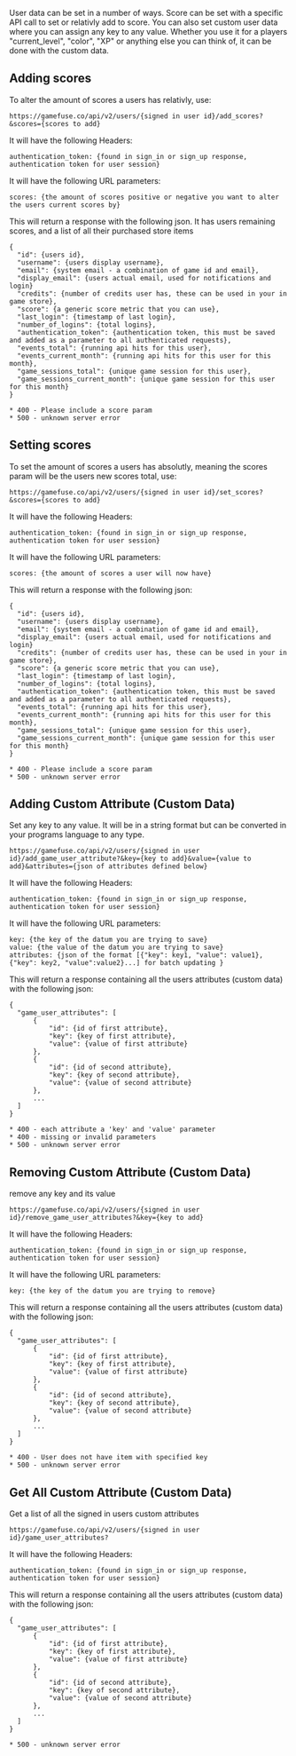 User data can be set in a number of ways. Score can be set with a specific API call to set or relativly add to score. You can also set custom user data where you can assign any key to any value. Whether you use it for a players "current_level", "color", "XP" or anything else you can think of, it can be done with the custom data.

## Adding scores

To alter the amount of scores a users has relativly, use:

```
https://gamefuse.co/api/v2/users/{signed in user id}/add_scores?&scores={scores to add}

```

It will have the following Headers:

```
authentication_token: {found in sign_in or sign_up response, authentication token for user session}

```

It will have the following URL parameters:

```
scores: {the amount of scores positive or negative you want to alter the users current scores by}

```

This will return a response with the following json. It has users remaining scores, and a list of all their purchased store items

```
{
  "id": {users id},
  "username": {users display username},
  "email": {system email - a combination of game id and email},
  "display_email": {users actual email, used for notifications and login}
  "credits": {number of credits user has, these can be used in your in game store},
  "score": {a generic score metric that you can use},
  "last_login": {timestamp of last login},
  "number_of_logins": {total logins},
  "authentication_token": {authentication token, this must be saved and added as a parameter to all authenticated requests},
  "events_total": {running api hits for this user},
  "events_current_month": {running api hits for this user for this month},
  "game_sessions_total": {unique game session for this user},
  "game_sessions_current_month": {unique game session for this user for this month}
}

```

```
* 400 - Please include a score param
* 500 - unknown server error

```

## Setting scores

To set the amount of scores a users has absolutly, meaning the scores param will be the users new scores total, use:

```
https://gamefuse.co/api/v2/users/{signed in user id}/set_scores?&scores={scores to add}

```

It will have the following Headers:

```
authentication_token: {found in sign_in or sign_up response, authentication token for user session}

```

It will have the following URL parameters:

```
scores: {the amount of scores a user will now have}

```

This will return a response with the following json:

```
{
  "id": {users id},
  "username": {users display username},
  "email": {system email - a combination of game id and email},
  "display_email": {users actual email, used for notifications and login}
  "credits": {number of credits user has, these can be used in your in game store},
  "score": {a generic score metric that you can use},
  "last_login": {timestamp of last login},
  "number_of_logins": {total logins},
  "authentication_token": {authentication token, this must be saved and added as a parameter to all authenticated requests},
  "events_total": {running api hits for this user},
  "events_current_month": {running api hits for this user for this month},
  "game_sessions_total": {unique game session for this user},
  "game_sessions_current_month": {unique game session for this user for this month}
}

```

```
* 400 - Please include a score param
* 500 - unknown server error

```

## Adding Custom Attribute (Custom Data)

Set any key to any value. It will be in a string format but can be converted in your programs language to any type.

```
https://gamefuse.co/api/v2/users/{signed in user id}/add_game_user_attribute?&key={key to add}&value={value to add}&attributes={json of attributes defined below}

```

It will have the following Headers:

```
authentication_token: {found in sign_in or sign_up response, authentication token for user session}

```

It will have the following URL parameters:

```
key: {the key of the datum you are trying to save}
value: {the value of the datum you are trying to save}
attributes: {json of the format [{"key": key1, "value": value1}, {"key": key2, "value":value2}...] for batch updating }

```

This will return a response containing all the users attributes (custom data) with the following json:

```
{
  "game_user_attributes": [
      {
          "id": {id of first attribute},
          "key": {key of first attribute},
          "value": {value of first attribute}
      },
      {
          "id": {id of second attribute},
          "key": {key of second attribute},
          "value": {value of second attribute}
      },
      ...
  ]
}

```

```
* 400 - each attribute a 'key' and 'value' parameter
* 400 - missing or invalid parameters
* 500 - unknown server error

```

## Removing Custom Attribute (Custom Data)

remove any key and its value

```
https://gamefuse.co/api/v2/users/{signed in user id}/remove_game_user_attributes?&key={key to add}

```

It will have the following Headers:

```
authentication_token: {found in sign_in or sign_up response, authentication token for user session}

```

It will have the following URL parameters:

```
key: {the key of the datum you are trying to remove}

```

This will return a response containing all the users attributes (custom data) with the following json:

```
{
  "game_user_attributes": [
      {
          "id": {id of first attribute},
          "key": {key of first attribute},
          "value": {value of first attribute}
      },
      {
          "id": {id of second attribute},
          "key": {key of second attribute},
          "value": {value of second attribute}
      },
      ...
  ]
}

```

```
* 400 - User does not have item with specified key
* 500 - unknown server error

```

## Get All Custom Attribute (Custom Data)

Get a list of all the signed in users custom attributes

```
https://gamefuse.co/api/v2/users/{signed in user id}/game_user_attributes?

```

It will have the following Headers:

```
authentication_token: {found in sign_in or sign_up response, authentication token for user session}

```

This will return a response containing all the users attributes (custom data) with the following json:

```
{
  "game_user_attributes": [
      {
          "id": {id of first attribute},
          "key": {key of first attribute},
          "value": {value of first attribute}
      },
      {
          "id": {id of second attribute},
          "key": {key of second attribute},
          "value": {value of second attribute}
      },
      ...
  ]
}

```

```
* 500 - unknown server error
```